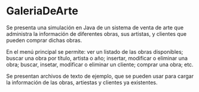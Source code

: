 # GaleriaDeArte
Se presenta una simulación en Java de un sistema de venta de arte que administra la información de diferentes obras, sus artistas, y clientes que pueden comprar dichas obras.

En el menú principal se permite: ver un listado de las obras disponibles; buscar una obra por título, artista o año; insertar, modificar o eliminar una obra; buscar, insetar, modificar o eliminar un cliente; comprar una obra; etc.

Se presentan archivos de texto de ejemplo, que se pueden usar para cargar la información de las obras, artiestas y clientes ya existentes.
